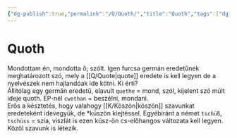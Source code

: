 ```yaml
---
{"dg-publish":true,"permalink":"/Q/Quoth/","title":"Quoth","tags":["dg_uploaded"],"created":"2023-10-17T08:31","updated":"2023-10-25T02:07"}
---
```



# Quoth

Mondottam én, mondotta ő; szólt. Igen furcsa germán eredetűnek meghatározott szó, mely a [[Q/Quote\|quote]] eredete is kell legyen de a nyelvészek nem hajlandóak ide kötni. Ki érti?  
Állítólag egy germán eredetű, elavult `quethe` = mond, szól, kijelent szó múlt ideje quoth. EP-nél `cwethan` = beszélni, mondani.  
Erős a késztetés, hogy valahogy [[K/Köszön\|köszön]] szavunkat eredeteként idevegyük, de \*küszön kiejtéssel. Egyébiránt a német `tschüß`, `tschüss` = szia, viszlát is ezen küsz-ön cs-előhangos változata kell legyen.  
Közöl szavunk is létezik.  